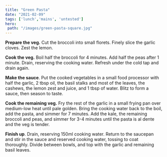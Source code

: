 ```yaml
---
title: "Green Pasta"
date: "2021-02-09"
tags: ['lunch','mains', 'untested']
hero: 
 path: "/images/green-pasta-square.jpg"
---
```


**Prepare the veg.** Cut the broccoli into small florets. Finely slice the garlic cloves. Zest the lemon.

**Cook the veg.** Boil half the broccoli for 4 minutes. Add half the peas after 1 minute. Drain, reserving the cooking water. Refresh under the cold tap and drain again.

**Make the sauce**. Put the cooked vegetables in a small food processor with half the garlic, 2 tbsp oil, the basil stalks and most of the leaves, the cashews, the lemon zest and juice, and 1 tbsp of water. Blitz to form a sauce, then season to taste.

**Cook the remaining veg.** Fry the rest of the garlic in a small frying pan over medium-low heat until pale golden. Bring the cooking water back to the boil, add the pasta, and simmer for 7 minutes. Add the kale, the remaining broccoli and peas, and simmer for 3-4 minutes until the pasta is al dente and the veg is tender.

**Finish up**. Drain, reserving 150ml cooking water. Return to the saucepan and stir in the sauce and reserved cooking water, tossing to coat thoroughly. Divide between bowls, and top with the garlic and remaining basil leaves.
